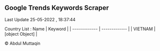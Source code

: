 

## Google Trends Keywords Scraper 
 
Last Update 25-05-2022 , 18:37:44

Country List :
 Name  | Keyword |
| ------------- | ------------- |
| VIETNAM | [object Object] |



© Abdul Muttaqin 
